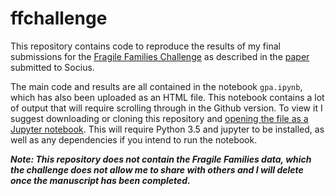# ffchallenge

This repository contains code to reproduce the results of my final submissions for the [Fragile Families Challenge](http://www.fragilefamilieschallenge.org) as described in the [paper](http://www.thomasrdavidson.com) submitted to Socius.

The main code and results are all contained in the notebook `gpa.ipynb`, which has also been uploaded as an HTML file. This notebook contains a lot of output that will require scrolling through in the Github version. To view it I suggest downloading or cloning this repository and [opening the file as a Jupyter notebook](http://jupyter-notebook-beginner-guide.readthedocs.io/en/latest/execute.html). This will require Python 3.5 and jupyter to be installed, as well as any dependencies if you intend to run the notebook.

***Note: This repository does not contain the Fragile Families data, which the challenge does not allow me to share with others and I will delete once the manuscript has been completed.***

